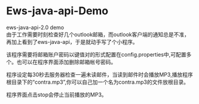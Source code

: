 # Ews-java-api-Demo
ews-java-api-2.0 demo  
由于工作需要时刻检查好几个outlook邮箱，而outlook客户端的通知总是不准，再加上看到了ews-java-api，于是就动手写了个小程序。

该程序需要将邮箱账户密码以键值对的形式配置在config.properties中,可配置多个。也可以在程序界面添加删除邮箱帐号密码。

程序设定每30秒去服务器检查一遍未读邮件，当读到邮件时会播放MP3,播放程序根目录下的“contra.mp3”,你可以自己加一个名为contra.mp3的文件放根目录。

程序界面点击stop会停止当前播放的MP3。
